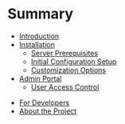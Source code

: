 # Summary

* [Introduction](Introduction.md)
* [Installation](ch1/installation.md)
   <!-- * [Retrieving source from Github Repository](ch1/retrieving_source.md) -->
   * [Server Prerequisites](ch1/server_prereqs.md)
   * [Initial Configuration Setup](ch1/initial_config.md)
       <!-- * [Application Setup](ch1/app_setup.md) -->
   * [Customization Options](ch1/customization.md)
* [Admin Portal](ch2/admin.md)
   * [User Access Control](ch2/user_access_control.md)
<!-- * [Help Desk Portal](ch3/getting_started.md) -->
   <!-- * [The User Interface](ch2/the_user_interface.md) -->
   <!-- * [Jump Start Guide for Server Administrator](ch2/super_admin.md) -->
   <!-- * [Jump Start Guide for Help Desk Staff](ch2/hd_staff.md) -->
   <!-- * [Jump Start Guide for Regular Users](ch2/regular.md) -->
<!-- * [End-User Self-Service Portal](ch8/enduser_portal.md) -->
<!-- * [Managing Service Records](ch4/managing_service_records.md) -->
   <!-- * [The Generic SR Template](ch4/the_generic_sr_template.md) -->
   <!-- * [Creating Custom Templates](ch4/creating_custom_templates.md) -->
<!-- * [NOC Change Notifications](ch5/noc_change_notifications.md) -->
<!-- * [Communication / Mailbox](ch6/mailbox.md) -->
<!-- * [End-User Manager](ch7/enduser_manager.md) -->
* [For Developers](ch3/modules.md)
* [About the Project](about_the_project.md)
